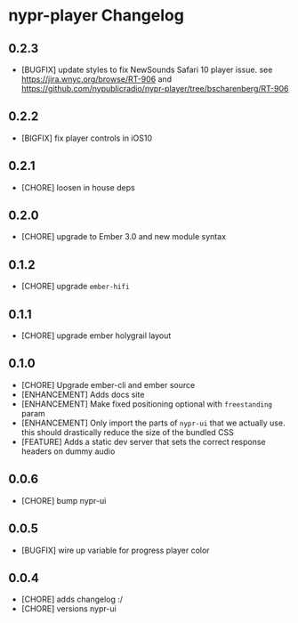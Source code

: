 # nypr-player Changelog

## 0.2.3
- [BUGFIX] update styles to fix NewSounds Safari 10 player issue. see https://jira.wnyc.org/browse/RT-906 and https://github.com/nypublicradio/nypr-player/tree/bscharenberg/RT-906

## 0.2.2
- [BIGFIX] fix player controls in iOS10

## 0.2.1
- [CHORE] loosen in house deps

## 0.2.0
- [CHORE] upgrade to Ember 3.0 and new module syntax

## 0.1.2
- [CHORE] upgrade `ember-hifi`

## 0.1.1
- [CHORE] upgrade ember holygrail layout

## 0.1.0
- [CHORE] Upgrade ember-cli and ember source
- [ENHANCEMENT] Adds docs site
- [ENHANCEMENT] Make fixed positioning optional with `freestanding` param
- [ENHANCEMENT] Only import the parts of `nypr-ui` that we actually use. this should drastically reduce the size of the bundled CSS
- [FEATURE] Adds a static dev server that sets the correct response headers on dummy audio

## 0.0.6
- [CHORE] bump nypr-ui

## 0.0.5
- [BUGFIX] wire up variable for progress player color

## 0.0.4

- [CHORE] adds changelog :/
- [CHORE] versions nypr-ui
